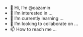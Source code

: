 - 👋 Hi, I’m @cazamin
- 👀 I’m interested in ...
- 🌱 I’m currently learning ...
- 💞️ I’m looking to collaborate on ...
- 📫 How to reach me ...

<!---
cazamin/cazamin is a ✨ special ✨ repository because its `README.md` (this file) appears on your GitHub profile.
You can click the Preview link to take a look at your changes.
--->
